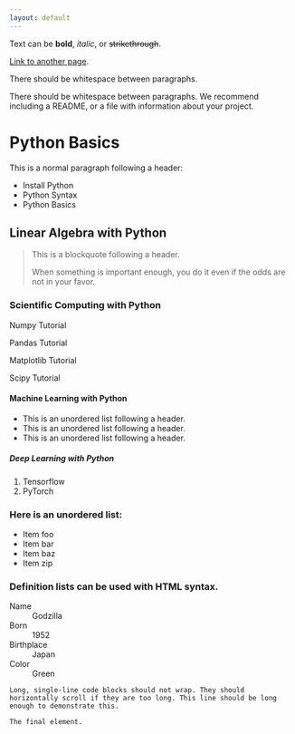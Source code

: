```yaml
---
layout: default
---
```


Text can be **bold**, _italic_, or ~~strikethrough~~.

[Link to another page](./another-page.html).

There should be whitespace between paragraphs.

There should be whitespace between paragraphs. We recommend including a README, or a file with information about your project.

# Python Basics

This is a normal paragraph following a header: 
- Install Python 
- Python Syntax 
- Python Basics

## Linear Algebra with Python

> This is a blockquote following a header.
>
> When something is important enough, you do it even if the odds are not in your favor.

### Scientific Computing with Python

Numpy Tutorial 

Pandas Tutorial 

Matplotlib Tutorial 

Scipy Tutorial 



#### Machine Learning with Python

*   This is an unordered list following a header.
*   This is an unordered list following a header.
*   This is an unordered list following a header.

##### Deep Learning with Python

1.  Tensorflow
2.  PyTorch


### Here is an unordered list:

*   Item foo
*   Item bar
*   Item baz
*   Item zip



### Definition lists can be used with HTML syntax.

<dl>
<dt>Name</dt>
<dd>Godzilla</dd>
<dt>Born</dt>
<dd>1952</dd>
<dt>Birthplace</dt>
<dd>Japan</dd>
<dt>Color</dt>
<dd>Green</dd>
</dl>

```
Long, single-line code blocks should not wrap. They should horizontally scroll if they are too long. This line should be long enough to demonstrate this.
```

```
The final element.
```
